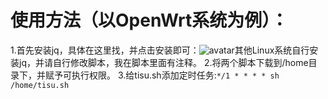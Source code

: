 # 使用方法（以OpenWrt系统为例）：
1.首先安装jq，具体在这里找，并点击安装即可：![avatar](https://cdn.jsdelivr.net/gh/youshandefeiyang/webcdn@v4.8/speedtestcn.png)其他Linux系统自行安装jq，并请自行修改脚本，我在脚本里面有注释。
2.将两个脚本下载到/home目录下，并赋予可执行权限。
3.给tisu.sh添加定时任务:`*/1 * * * * sh /home/tisu.sh`
